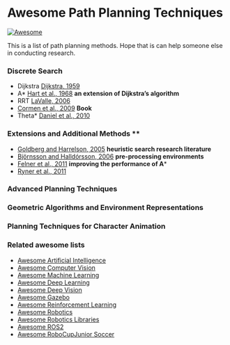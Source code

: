 # Awesome Path Planning Techniques

[![Awesome](https://cdn.rawgit.com/sindresorhus/awesome/d7305f38d29fed78fa85652e3a63e154dd8e8829/media/badge.svg)](https://github.com/sindresorhus/awesome)

This is a list of path planning methods. Hope that is can help someone else in conducting research.

### Discrete Search ###
* Dijkstra [Dijkstra, 1959](https://link.springer.com/article/10.1007%2FBF01386390) 
* A* [Hart et al., 1968](https://ieeexplore.ieee.org/document/4082128) **an extension of Dijkstra’s algorithm**
* RRT [LaValle, 2006](http://dx.doi.org/10.1017/CBO9780511546877)
* [Cormen et al., 2009](https://mitpress.mit.edu/books/introduction-algorithms-third-edition) **Book**
* Theta* [Daniel et al., 2010](https://jair.org/index.php/jair/article/view/10676)

### Extensions and Additional Methods **
* [Goldberg and Harrelson, 2005](https://www.cs.princeton.edu/courses/archive/spr06/cos423/Handouts/GH05.pdf) **heuristic search research literature**
* [Björnsson and Halldórsson, 2006](https://www.aaai.org/Papers/AIIDE/2006/AIIDE06-006.pdf) **pre-processing environments**
* [Felner et al., 2011](https://www.sciencedirect.com/science/article/pii/S0004370211000221?via%3Dihub) **improving the performance of A***
* [Ryner et al., 2011](https://www.aaai.org/ocs/index.php/AAAI/AAAI11/paper/viewFile/3594/3821)

### Advanced Planning Techniques ###

### Geometric Algorithms and Environment Representations ###

### Planning Techniques for Character Animation ###

### Related awesome lists ###
* [Awesome Artificial Intelligence](https://github.com/owainlewis/awesome-artificial-intelligence)
* [Awesome Computer Vision](https://github.com/jbhuang0604/awesome-computer-vision)
* [Awesome Machine Learning](https://github.com/josephmisiti/awesome-machine-learning)
* [Awesome Deep Learning](https://github.com/ChristosChristofidis/awesome-deep-learning)
* [Awesome Deep Vision](https://github.com/kjw0612/awesome-deep-vision)
* [Awesome Gazebo](https://github.com/fkromer/awesome-gazebo)
* [Awesome Reinforcement Learning](https://github.com/aikorea/awesome-rl/)
* [Awesome Robotics](https://github.com/ahundt/awesome-robotics)
* [Awesome Robotics Libraries](https://github.com/jslee02/awesome-robotics-libraries)
* [Awesome ROS2](https://github.com/fkromer/awesome-ros2)
* [Awesome RoboCupJunior Soccer](https://github.com/RoboCupJuniorTC/awesome-rcj-soccer)
